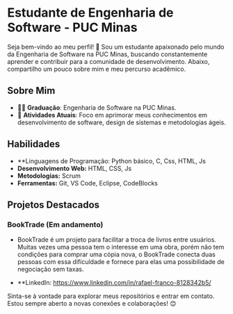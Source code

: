 # Estudante de Engenharia de Software - PUC Minas

Seja bem-vindo ao meu perfil! 👋 Sou um estudante apaixonado pelo mundo da Engenharia de Software na PUC Minas, buscando constantemente aprender e contribuir para a comunidade de desenvolvimento. Abaixo, compartilho um pouco sobre mim e meu percurso acadêmico.

## Sobre Mim

- 👨‍🎓 **Graduação**: Engenharia de Software na PUC Minas.
- 🌱 **Atividades Atuais**: Foco em aprimorar meus conhecimentos em desenvolvimento de software, design de sistemas e metodologias ágeis.

## Habilidades

- **Linguagens de Programação: Python básico, C, Css, HTML, Js
- **Desenvolvimento Web:** HTML, CSS, Js
- **Metodologias:** Scrum
- **Ferramentas:** Git, VS Code, Eclipse, CodeBlocks

## Projetos Destacados

### BookTrade (Em andamento)

- BookTrade é um projeto para facilitar a troca de livros entre usuários.
Muitas vezes uma pessoa tem o interesse em uma obra, porém não tem condições
para comprar uma cópia nova, o BookTrade conecta duas pessoas com essa dificuldade
e fornece para elas uma possibilidade de negociação sem taxas.



- **LinkedIn: https://www.linkedin.com/in/rafael-franco-8128342b5/

Sinta-se à vontade para explorar meus repositórios e entrar em contato. Estou sempre aberto a novas conexões e colaborações! 😊
